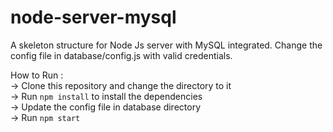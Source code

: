 # node-server-mysql

A skeleton structure for Node Js server with MySQL integrated. Change the config file in database/config.js with
valid credentials.

How to Run :  
-> Clone this repository and change the directory to it  
-> Run `npm install` to install the dependencies  
-> Update the config file in database directory  
-> Run `npm start`  
